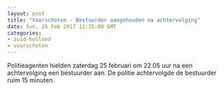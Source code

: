 ```yaml
---
layout: post
title: "Voorschoten - Bestuurder aangehouden na achtervolging"
date: Sun, 26 Feb 2017 11:35:00 GMT
categories: 
- zuid-holland 
- voorschoten 
---
```


Politieagenten hielden zaterdag 25 februari om 22.05 uur na een achtervolging een bestuurder aan. De politie achtervolgde de bestuurder ruim 15 minuten.
